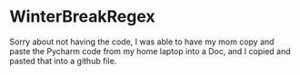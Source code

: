 # WinterBreakRegex
Sorry about not having the code, I was able to have my mom copy and paste the Pycharm code from my home laptop into a Doc, and I copied and pasted that into a github file.
